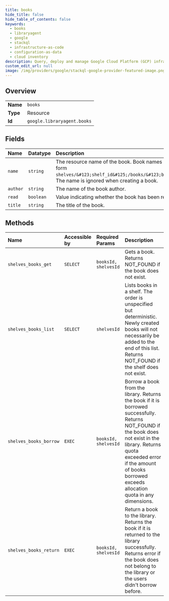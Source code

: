 ```yaml
---
title: books
hide_title: false
hide_table_of_contents: false
keywords:
  - books
  - libraryagent
  - google    
  - stackql
  - infrastructure-as-code
  - configuration-as-data
  - cloud inventory
description: Query, deploy and manage Google Cloud Platform (GCP) infrastructure and resources using SQL
custom_edit_url: null
image: /img/providers/google/stackql-google-provider-featured-image.png
---
```

  
    

## Overview
<table><tbody>
<tr><td><b>Name</b></td><td><code>books</code></td></tr>
<tr><td><b>Type</b></td><td>Resource</td></tr>
<tr><td><b>Id</b></td><td><code>google.libraryagent.books</code></td></tr>
</tbody></table>

## Fields
| Name | Datatype | Description |
|:-----|:---------|:------------|
| `name` | `string` | The resource name of the book. Book names have the form `shelves/&#123;shelf_id&#125;/books/&#123;book_id&#125;`. The name is ignored when creating a book. |
| `author` | `string` | The name of the book author. |
| `read` | `boolean` | Value indicating whether the book has been read. |
| `title` | `string` | The title of the book. |
## Methods
| Name | Accessible by | Required Params | Description |
|:-----|:--------------|:----------------|:------------|
| `shelves_books_get` | `SELECT` | `booksId, shelvesId` | Gets a book. Returns NOT_FOUND if the book does not exist. |
| `shelves_books_list` | `SELECT` | `shelvesId` | Lists books in a shelf. The order is unspecified but deterministic. Newly created books will not necessarily be added to the end of this list. Returns NOT_FOUND if the shelf does not exist. |
| `shelves_books_borrow` | `EXEC` | `booksId, shelvesId` | Borrow a book from the library. Returns the book if it is borrowed successfully. Returns NOT_FOUND if the book does not exist in the library. Returns quota exceeded error if the amount of books borrowed exceeds allocation quota in any dimensions. |
| `shelves_books_return` | `EXEC` | `booksId, shelvesId` | Return a book to the library. Returns the book if it is returned to the library successfully. Returns error if the book does not belong to the library or the users didn't borrow before. |
